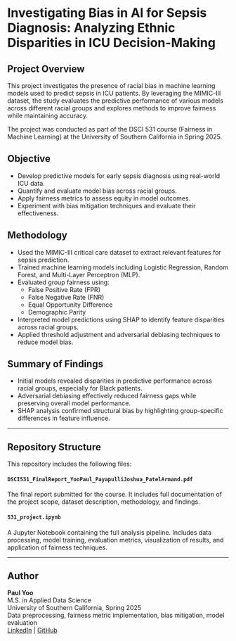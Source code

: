 # Investigating Bias in AI for Sepsis Diagnosis: Analyzing Ethnic Disparities in ICU Decision-Making

## Project Overview

This project investigates the presence of racial bias in machine learning models used to predict sepsis in ICU patients. By leveraging the MIMIC-III dataset, the study evaluates the predictive performance of various models across different racial groups and explores methods to improve fairness while maintaining accuracy.

The project was conducted as part of the DSCI 531 course (Fairness in Machine Learning) at the University of Southern California in Spring 2025.

## Objective

- Develop predictive models for early sepsis diagnosis using real-world ICU data.
- Quantify and evaluate model bias across racial groups.
- Apply fairness metrics to assess equity in model outcomes.
- Experiment with bias mitigation techniques and evaluate their effectiveness.

## Methodology

- Used the MIMIC-III critical care dataset to extract relevant features for sepsis prediction.
- Trained machine learning models including Logistic Regression, Random Forest, and Multi-Layer Perceptron (MLP).
- Evaluated group fairness using:
  - False Positive Rate (FPR)
  - False Negative Rate (FNR)
  - Equal Opportunity Difference
  - Demographic Parity
- Interpreted model predictions using SHAP to identify feature disparities across racial groups.
- Applied threshold adjustment and adversarial debiasing techniques to reduce model bias.

## Summary of Findings

- Initial models revealed disparities in predictive performance across racial groups, especially for Black patients.
- Adversarial debiasing effectively reduced fairness gaps while preserving overall model performance.
- SHAP analysis confirmed structural bias by highlighting group-specific differences in feature influence.

---

## Repository Structure

This repository includes the following files:

#### `DSCI531_FinalReport_YooPaul_PayapulliJoshua_PatelArmand.pdf`

The final report submitted for the course. It includes full documentation of the project scope, dataset description, methodology, and findings.

#### `531_project.ipynb`

A Jupyter Notebook containing the full analysis pipeline. Includes data processing, model training, evaluation metrics, visualization of results, and application of fairness techniques.

---

## Author

**Paul Yoo**  
M.S. in Applied Data Science  
University of Southern California, Spring 2025  
Data preprocessing, fairness metric implementation, bias mitigation, model evaluation  
[LinkedIn](https://www.linkedin.com/in/pkyoo) | [GitHub](https://github.com/PKYOO-116)
